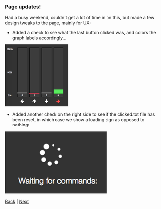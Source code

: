 ### Page updates!

Had a busy weekend, couldn't get a lot of time in on this, but made a few design tweaks to the page, mainly for UX:

- Added a check to see what the last button clicked was, and colors the graph labels accordingly...

<a href="img/bar-label-color.png"><img src="img/bar-label-color.png" height="200"></a>

- Added another check on the right side to see if the clicked.txt file has been reset, in which case we show a loading sign as opposed to nothing:

<a href="img/waiting.png"><img src="img/waiting.png" height="200"></a>

[Back](../april/29.md) | [Next](5.md)
